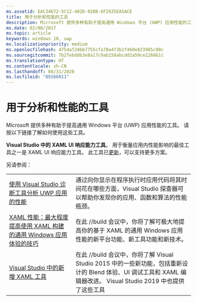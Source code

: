 ```yaml
---
ms.assetid: EAC34672-5C12-402D-920B-6F2835EA5ACE
title: 用于分析和性能的工具
description: Microsoft 提供多种有助于提高通用 Windows 平台 (UWP) 应用性能的工具。
ms.date: 02/08/2017
ms.topic: article
keywords: windows 10, uwp
ms.localizationpriority: medium
ms.openlocfilehash: 4754af24bb7755cfa70a4f3b1f460e823985c90c
ms.sourcegitcommit: 7b2febddb3e8a17c9ab158abcdd2a59ce126661c
ms.translationtype: HT
ms.contentlocale: zh-CN
ms.lasthandoff: 08/31/2020
ms.locfileid: "89166011"
---
```

# <a name="tools-for-profiling-and-performance"></a>用于分析和性能的工具


Microsoft 提供多种有助于提高通用 Windows 平台 (UWP) 应用性能的工具。 请按以下链接了解如何使用这些工具。

**Visual Studio 中的 XAML UI 响应能力工具**。 用于衡量应用内性能影响的最佳工具之一是 XAML UI 响应能力工具。 此工具已[更新](https://devblogs.microsoft.com/wpf/new-ui-performance-analysis-tool-for-wpf-applications/)，可以支持更多方案。

另请参阅：

|           |             |
|-----------|-------------|
| [使用 Visual Studio 诊断工具分析 UWP 应用的性能](/visualstudio/profiling/profiling-tools) | 通过向你显示在程序执行时应用代码将其时间花在哪些方面，Visual Studio 探查器可以帮助你发现你的应用、函数和算法的性能瓶颈。 |
| [XAML 性能：最大程度提高使用 XAML 构建的通用 Windows 应用体验的技巧](https://channel9.msdn.com/Events/Build/2015/3-698) | 在此 //build 会议中，你将了解可极大地提高你的基于 XAML 的通用 Windows 应用性能的新平台功能、新工具功能和新技术。 |
| [Visual Studio 中的新增 XAML 工具](https://channel9.msdn.com/Events/Build/2015/2-697) | 在此 //build 会议中，你将了解 Visual Studio 2015 中的一些新功能，包括重新设计的 Blend 体验、UI 调试工具和 XAML 编辑器改进。 Visual Studio 2019 中也提供了这些工具 |